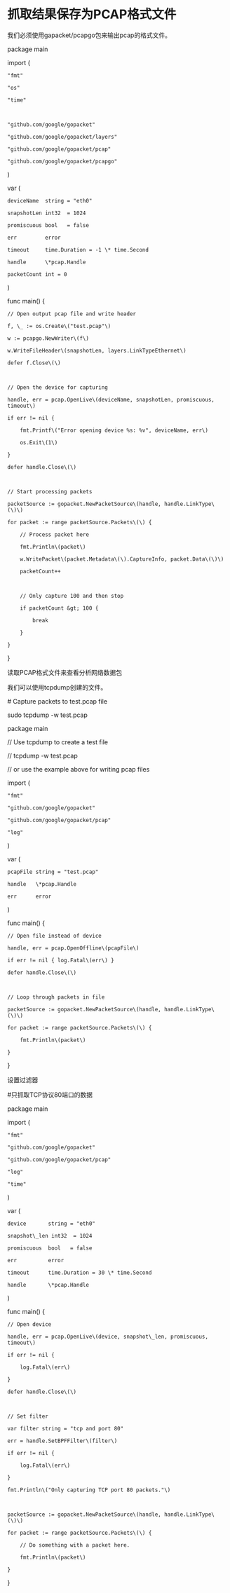 # 抓取结果保存为PCAP格式文件

我们必须使用gapacket/pcapgo包来输出pcap的格式文件。

package main

import \(

```
"fmt"

"os"

"time"



"github.com/google/gopacket"

"github.com/google/gopacket/layers"

"github.com/google/gopacket/pcap"

"github.com/google/gopacket/pcapgo"
```

\)

var \(

```
deviceName  string = "eth0"

snapshotLen int32  = 1024

promiscuous bool   = false

err         error

timeout     time.Duration = -1 \* time.Second

handle      \*pcap.Handle

packetCount int = 0
```

\)

func main\(\) {

```
// Open output pcap file and write header 

f, \_ := os.Create\("test.pcap"\)

w := pcapgo.NewWriter\(f\)

w.WriteFileHeader\(snapshotLen, layers.LinkTypeEthernet\)

defer f.Close\(\)



// Open the device for capturing

handle, err = pcap.OpenLive\(deviceName, snapshotLen, promiscuous, timeout\)

if err != nil {

    fmt.Printf\("Error opening device %s: %v", deviceName, err\)

    os.Exit\(1\)

}

defer handle.Close\(\)



// Start processing packets

packetSource := gopacket.NewPacketSource\(handle, handle.LinkType\(\)\)

for packet := range packetSource.Packets\(\) {

    // Process packet here

    fmt.Println\(packet\)

    w.WritePacket\(packet.Metadata\(\).CaptureInfo, packet.Data\(\)\)

    packetCount++



    // Only capture 100 and then stop

    if packetCount &gt; 100 {

        break

    }

}
```

}

读取PCAP格式文件来查看分析网络数据包

我们可以使用tcpdump创建的文件。

\# Capture packets to test.pcap file

sudo tcpdump -w test.pcap

package main

// Use tcpdump to create a test file

// tcpdump -w test.pcap

// or use the example above for writing pcap files

import \(

```
"fmt"

"github.com/google/gopacket"

"github.com/google/gopacket/pcap"

"log"
```

\)

var \(

```
pcapFile string = "test.pcap"

handle   \*pcap.Handle

err      error
```

\)

func main\(\) {

```
// Open file instead of device

handle, err = pcap.OpenOffline\(pcapFile\)

if err != nil { log.Fatal\(err\) }

defer handle.Close\(\)



// Loop through packets in file

packetSource := gopacket.NewPacketSource\(handle, handle.LinkType\(\)\)

for packet := range packetSource.Packets\(\) {

    fmt.Println\(packet\)

}
```

}

设置过滤器

\#只抓取TCP协议80端口的数据

package main

import \(

```
"fmt"

"github.com/google/gopacket"

"github.com/google/gopacket/pcap"

"log"

"time"
```

\)

var \(

```
device       string = "eth0"

snapshot\_len int32  = 1024

promiscuous  bool   = false

err          error

timeout      time.Duration = 30 \* time.Second

handle       \*pcap.Handle
```

\)

func main\(\) {

```
// Open device

handle, err = pcap.OpenLive\(device, snapshot\_len, promiscuous, timeout\)

if err != nil {

    log.Fatal\(err\)

}

defer handle.Close\(\)



// Set filter

var filter string = "tcp and port 80"

err = handle.SetBPFFilter\(filter\)

if err != nil {

    log.Fatal\(err\)

}

fmt.Println\("Only capturing TCP port 80 packets."\)



packetSource := gopacket.NewPacketSource\(handle, handle.LinkType\(\)\)

for packet := range packetSource.Packets\(\) {

    // Do something with a packet here.

    fmt.Println\(packet\)

}
```

}

